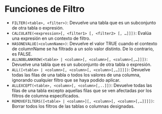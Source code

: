 # Funciones de Filtro

- `FILTER(<table>, <filter>)`: Devuelve una tabla que es un subconjunto de otra tabla o expresión.
- `CALCULATE(<expression>[, <filter1> [, <filter2> [, …]]])`: Evalúa una expresión en un contexto de filtro.
- `HASONEVALUE(<columnName>)`: Devuelve el valor TRUE cuando el contexto de columnName se ha filtrado a un solo valor distinto. De lo contrario, es FALSE.
- `ALLNOBLANKROW(<table> | <column>[, <column>[, <column>[,…]]])`: Devuelve una tabla que es un subconjunto de otra tabla o expresión.
- `ALL([<table> | <column>[, <column>[, <column>[,…]]]])`: Devuelve todas las filas de una tabla o todos los valores de una columna, ignorando cualquier filtro que se haya podido aplicar.
- `ALLEXCEPT(<table>, <column>[, <column>[,..]])`: Devuelve todas las filas de una tabla excepto aquellas filas que se ven afectadas por los filtros de columna especificados.
- `REMOVEFILTERS([<table> | <column>][, <column>[, <column>[,…]]]])`: Borrar todos los filtros de las tablas o columnas designadas.

